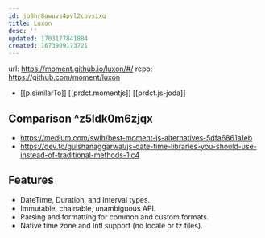 ```yaml
---
id: jo0hr8awuvs4pvl2cpvsixq
title: Luxon
desc: ''
updated: 1703177841804
created: 1673909173721
---
```


url: https://moment.github.io/luxon/#/
repo: https://github.com/moment/luxon

- [[p.similarTo]] [[prdct.momentjs]] [[prdct.js-joda]]

## Comparison  ^z5ldk0m6zjqx

- https://medium.com/swlh/best-moment-js-alternatives-5dfa6861a1eb
- https://dev.to/gulshanaggarwal/js-date-time-libraries-you-should-use-instead-of-traditional-methods-1lc4

## Features

-   DateTime, Duration, and Interval types.
-   Immutable, chainable, unambiguous API.
-   Parsing and formatting for common and custom formats.
-   Native time zone and Intl support (no locale or tz files).